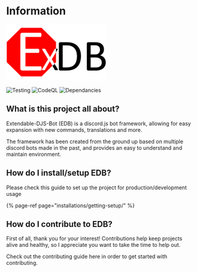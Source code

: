 # Information

![](.gitbook/assets/nginex%20%283%29.png)

![Testing](https://github.com/AngelNull/expandable-djs-bot/workflows/Testing/badge.svg) ![CodeQL](https://github.com/AngelNull/expandable-djs-bot/workflows/CodeQL/badge.svg) ![Dependancies](https://status.david-dm.org/gh/AngelNull/expandable-djs-bot.svg)

## What is this project all about?

Extendable-DJS-Bot \(EDB\) is a discord.js bot framework, allowing for easy expansion with new commands, translations and more. 

The framework has been created from the ground up based on multiple discord bots made in the past, and provides an easy to understand and maintain environment.

## How do I install/setup EDB?

Please check this guide to set up the project for production/development usage

{% page-ref page="installations/getting-setup/" %}

## How do I contribute to EDB?

First of all, thank you for your interest! Contributions help keep projects alive and healthy, so I appreciate you want to take the time to help out.

Check out the contributing guide here in order to get started with contributing.

